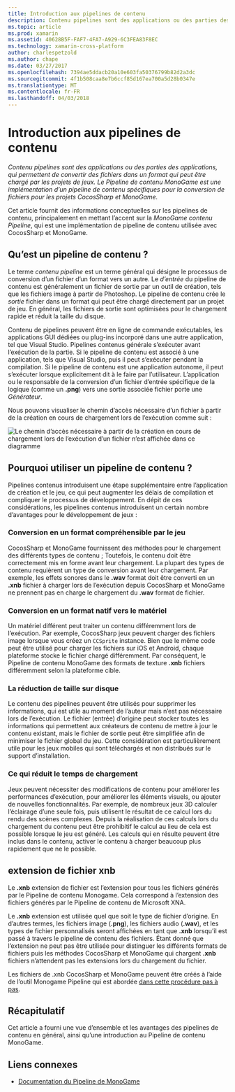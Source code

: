 ```yaml
---
title: Introduction aux pipelines de contenu
description: Contenu pipelines sont des applications ou des parties des applications, qui permettent de convertir des fichiers dans un format qui peut être chargé par les projets de jeux. Le Pipeline de contenu MonoGame est une implémentation d’un pipeline de contenu spécifiques pour la conversion de fichiers pour les projets CocosSharp et MonoGame.
ms.topic: article
ms.prod: xamarin
ms.assetid: 40628B5F-FAF7-4FA7-A929-6C3FEA83F8EC
ms.technology: xamarin-cross-platform
author: charlespetzold
ms.author: chape
ms.date: 03/27/2017
ms.openlocfilehash: 7394ae5ddacb20a10e603fa50376799b82d2a3dc
ms.sourcegitcommit: 4f1b508caa8e7b6ccf85d167ea700a5d28b0347e
ms.translationtype: MT
ms.contentlocale: fr-FR
ms.lasthandoff: 04/03/2018
---
```

# <a name="introduction-to-content-pipelines"></a>Introduction aux pipelines de contenu

_Contenu pipelines sont des applications ou des parties des applications, qui permettent de convertir des fichiers dans un format qui peut être chargé par les projets de jeux. Le Pipeline de contenu MonoGame est une implémentation d’un pipeline de contenu spécifiques pour la conversion de fichiers pour les projets CocosSharp et MonoGame._

Cet article fournit des informations conceptuelles sur les pipelines de contenu, principalement en mettant l’accent sur la *MonoGame contenu Pipeline*, qui est une implémentation de pipeline de contenu utilisée avec CocosSharp et MonoGame.


## <a name="what-is-a-content-pipeline"></a>Qu’est un pipeline de contenu ?

Le terme *contenu pipeline* est un terme général qui désigne le processus de conversion d’un fichier d’un format vers un autre. Le *d’entrée* du pipeline de contenu est généralement un fichier de sortie par un outil de création, tels que les fichiers image à partir de Photoshop. Le pipeline de contenu crée le *sortie* fichier dans un format qui peut être chargé directement par un projet de jeu. En général, les fichiers de sortie sont optimisées pour le chargement rapide et réduit la taille du disque.

Contenu de pipelines peuvent être en ligne de commande exécutables, les applications GUI dédiées ou plug-ins incorporé dans une autre application, tel que Visual Studio. Pipelines contenus générale s’exécuter avant l’exécution de la partie. Si le pipeline de contenu est associé à une application, tels que Visual Studio, puis il peut s’exécuter pendant la compilation. Si le pipeline de contenu est une application autonome, il peut s’exécuter lorsque explicitement dit à le faire par l’utilisateur. L’application ou le responsable de la conversion d’un fichier d’entrée spécifique de la logique (comme un **.png**) vers une sortie associée fichier porte une *Générateur*. 

Nous pouvons visualiser le chemin d’accès nécessaire d’un fichier à partir de la création en cours de chargement lors de l’exécution comme suit :

![](introduction-images/image1.png "Le chemin d’accès nécessaire à partir de la création en cours de chargement lors de l’exécution d’un fichier n’est affichée dans ce diagramme")

## <a name="why-use-a-content-pipeline"></a>Pourquoi utiliser un pipeline de contenu ?

Pipelines contenus introduisent une étape supplémentaire entre l’application de création et le jeu, ce qui peut augmenter les délais de compilation et compliquer le processus de développement. En dépit de ces considérations, les pipelines contenus introduisent un certain nombre d’avantages pour le développement de jeux :


### <a name="converting-to-a-format-understood-by-the-game"></a>Conversion en un format compréhensible par le jeu

CocosSharp et MonoGame fournissent des méthodes pour le chargement des différents types de contenu ; Toutefois, le contenu doit être correctement mis en forme avant leur chargement. La plupart des types de contenu requièrent un type de conversion avant leur chargement. Par exemple, les effets sonores dans le **.wav** format doit être converti en un **.xnb** fichier à charger lors de l’exécution depuis CocosSharp et MonoGame ne prennent pas en charge le chargement du **.wav** format de fichier.


### <a name="converting-to-a-format-native-to-the-hardware"></a>Conversion en un format natif vers le matériel

Un matériel différent peut traiter un contenu différemment lors de l’exécution. Par exemple, CocosSharp jeux peuvent charger des fichiers image lorsque vous créez un `CCSprite` instance. Bien que le même code peut être utilisé pour charger les fichiers sur iOS et Android, chaque plateforme stocke le fichier chargé différemment. Par conséquent, le Pipeline de contenu MonoGame des formats de texture **.xnb** fichiers différemment selon la plateforme cible.


### <a name="reducing-size-on-disk"></a>La réduction de taille sur disque 

Le contenu des pipelines peuvent être utilisés pour supprimer les informations, qui est utile au moment de l’auteur mais n’est pas nécessaire lors de l’exécution. Le fichier (entrée) d’origine peut stocker toutes les informations qui permettent aux créateurs de contenu de mettre à jour le contenu existant, mais le fichier de sortie peut être simplifiée afin de minimiser le fichier global du jeu. Cette considération est particulièrement utile pour les jeux mobiles qui sont téléchargés et non distribués sur le support d’installation.


### <a name="reducing-load-time"></a>Ce qui réduit le temps de chargement

Jeux peuvent nécessiter des modifications de contenu pour améliorer les performances d’exécution, pour améliorer les éléments visuels, ou ajouter de nouvelles fonctionnalités. Par exemple, de nombreux jeux 3D calculer l’éclairage d’une seule fois, puis utilisent le résultat de ce calcul lors du rendu des scènes complexes. Depuis la réalisation de ces calculs lors du chargement du contenu peut être prohibitif le calcul au lieu de cela est possible lorsque le jeu est généré. Les calculs qui en résulte peuvent être inclus dans le contenu, activer le contenu à charger beaucoup plus rapidement que ne le possible. 


## <a name="xnb-file-extension"></a>extension de fichier xnb

Le **.xnb** extension de fichier est l’extension pour tous les fichiers générés par le Pipeline de contenu Monogame. Cela correspond à l’extension des fichiers générés par le Pipeline de contenu de Microsoft XNA.

Le **.xnb** extension est utilisée quel que soit le type de fichier d’origine. En d’autres termes, les fichiers image (**.png**), les fichiers audio (**.wav**), et les types de fichier personnalisés seront affichées en tant que **.xnb** lorsqu’il est passé à travers le pipeline de contenu des fichiers. Étant donné que l’extension ne peut pas être utilisée pour distinguer les différents formats de fichiers puis les méthodes CocosSharp et MonoGame qui chargent **.xnb** fichiers n’attendent pas les extensions lors du chargement du fichier.

Les fichiers de .xnb CocosSharp et MonoGame peuvent être créés à l’aide de l’outil Monogame Pipeline qui est abordée [dans cette procédure pas à pas](~/graphics-games/cocossharp/content-pipeline/walkthrough.md).


## <a name="summary"></a>Récapitulatif

Cet article a fourni une vue d’ensemble et les avantages des pipelines de contenu en général, ainsi qu’une introduction au Pipeline de contenu MonoGame.

## <a name="related-links"></a>Liens connexes

- [Documentation du Pipeline de MonoGame](http://www.monogame.net/documentation/?page=Pipeline)
